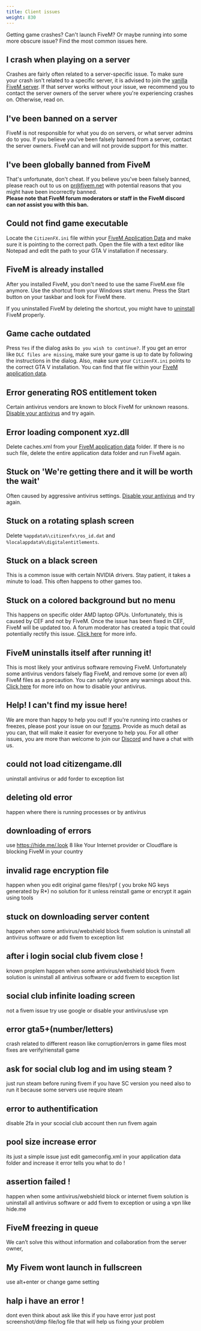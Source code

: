 ```yaml
---
title: Client issues
weight: 830
---
```


Getting game crashes? Can't launch FiveM? Or maybe running into some more
obscure issue? Find the most common issues here.

I crash when playing on a server
--------------------------------
Crashes are fairly often related to a server-specific issue. To make sure your crash isn't related to a specific
server, it is advised to join the [vanilla FiveM server][vanilla-server]. If that server works without your issue, we
recommend you to contact the server owners of the server where you're experiencing crashes on. Otherwise, read on.

I've been banned on a server
----------------------------
FiveM is not responsible for what you do on servers, or what server admins do to you. If you believe you've been
falsely banned from a server, contact the server owners. FiveM can and will not provide support for this matter.

I've been globally banned from FiveM
------------------------------------
That's unfortunate, don't cheat.
If you believe you've been falsely banned, please reach out to us on [pr@fivem.net][email] with potential reasons
that you might have been incorrectly banned. <br />
**Please note that FiveM forum moderators or staff in the FiveM discord can _not_ assist you with this ban.**

Could not find game executable
------------------------------
<!-- https://media.discordapp.net/attachments/455024366091108352/479263072276578324/unknown.png -->
<!--<img src="/static/could-not-find-game-exec-error.png">-->
Locate the `CitizenFX.ini` file within your [FiveM Application Data][where-is-fivem-installed] and make sure it is
pointing to the correct path. Open the file with a text editor like Notepad and edit the path to your GTA V installation
if necessary.

FiveM is already installed
--------------------------
<!-- https://media.discordapp.net/attachments/455024366091108352/479267390836834306/unknown.png -->
After you installed FiveM, you don't need to use the same FiveM.exe file anymore. Use the shortcut from your Windows
start menu. Press the Start button on your taskbar and look for FiveM there.

If you uninstalled FiveM by deleting the shortcut, you might have to [uninstall][uninstalling] FiveM properly.

Game cache outdated
-------------------
<!-- https://media.discordapp.net/attachments/455024366091108352/479268603510652946/unknown.png -->
<!-- https://vgy.me/JJJzfI.png -->
Press `Yes` if the dialog asks `Do you wish to continue?`. If you get an error like `DLC files are missing`, make sure
your game is up to date by following the instructions in the dialog. Also, make sure your `CitizenFX.ini` points to
the correct GTA V installation. You can find that file within your [FiveM application data][where-is-fivem-installed].

Error generating ROS entitlement token
--------------------------------------
<!-- https://i.imgur.com/IAobS5M.png -->
Certain antivirus vendors are known to block FiveM for unknown reasons.
[Disable your antivirus][disabling-antivirus] and try again.

Error loading component xyz.dll
-------------------------------
Delete caches.xml from your [FiveM application data][where-is-fivem-installed] folder.
If there is no such file, delete the entire application data folder and run FiveM again.

Stuck on 'We're getting there and it will be worth the wait'
------------------------------------------------------------
<!-- https://prnt.sc/kj02oo -->
Often caused by aggressive antivirus settings. [Disable your antivirus][disabling-antivirus] and try again.

Stuck on a rotating splash screen
---------------------------------
Delete `%appdata%\citizenfx\ros_id.dat` and `%localappdata%\digitalentitlements`.

Stuck on a black screen
-----------------------
This is a common issue with certain NVIDIA drivers. Stay patient, it takes a minute to load. This often
happens to other games too.

Stuck on a colored background but no menu
------------------------------
This happens on specific older AMD laptop GPUs. Unfortunately, this is caused by CEF and not by FiveM. Once the issue has been fixed in CEF, FiveM will be updated too. A forum moderator has created a topic that could potentially rectify this issue. [Click here][discrete-gpu] for more info.  

FiveM uninstalls itself after running it!
-----------------------------------------
This is most likely your antivirus software removing FiveM. Unfortunately some antivirus vendors falsely flag FiveM,
and remove some (or even all) FiveM files as a precaution. You can safely ignore any warnings about this.<br />
[Click here][disabling-antivirus] for more info on how to disable your antivirus.

Help! I can't find my issue here!
---------------------------------
We are more than happy to help you out! If you're running into crashes or freezes, please post your issue
on our [forums][forum]. Provide as much detail as you can, that will make it easier for everyone to help you.
For all other issues, you are more than welcome to join our [Discord][discord] and have a chat with us.

could not load citizengame.dll
---------------------------------
uninstall antivirus or add forder to exception list 

deleting old error 
---------------------------------
happen where there is running processes or by antivirus 

downloading of errors 
---------------------------------
use https://hide.me/.look 8 like Your Internet provider or Cloudflare is blocking FiveM in your country

invalid rage encryption file
---------------------------------
happen when you edit original game files/rpf ( you broke NG keys generated by R*)
no solution for it unless reinstall game or encrypt it again using tools

stuck on downloading server content 
---------------------------------
happen when some antivirus/webshield block fivem solution is uninstall all antivirus software or add fivem to exception list 

after i login social club fivem close !
---------------------------------
known proplem happen when some antivirus/webshield block fivem solution is uninstall all antivirus software or add fivem to exception list 

social club infinite loading screen 
---------------------------------
not a fivem issue try use google or disable your antivirus/use vpn

error gta5+(number/letters)
---------------------------------
crash related to different reason like corruption/errors in game files most fixes are verify/rienstall game 

ask for social club log and im using steam ?
---------------------------------
just run steam before runing fivem if you have SC version you need also to run it because some servers use require steam

error to authentification
---------------------------------
disable 2fa in your scocial club account then run fivem again 

pool size increase error 
---------------------------------
its just a simple issue just edit gameconfig.xml in your application data folder and increase it error tells you what to do !

assertion failed !
---------------------------------
happen when some antivirus/webshield block or internet fivem solution is uninstall all antivirus software or add fivem to exception or using a vpn like hide.me 

FiveM freezing in queue
---------------------------------
We can’t solve this without information and collaboration from the server owner,

My Fivem wont launch in fullscreen
---------------------------------
use alt+enter or change game setting 



halp i have an error !
---------------------------------
dont even think about ask like this if you have error just post screenshot/dmp file/log file that will help us fixing your problem

[where-is-fivem-installed]: /support/client-faq#where-is-fivem-installed
[disabling-antivirus]: /client-manual/disabling-antivirus
[email]: mailto:pr@fivem.net
[forum]: https://forum.fivem.net/
[discord]: https://discord.gg/GtvkUsc
[vanilla-server]: https://servers.fivem.net/#/servers/detail/198.27.79.239:45454
[uninstalling]: /client-manual/installing-fivem#uninstalling
[discrete-gpu]: https://forum.fivem.net/t/solution-forcing-fivem-to-use-your-discrete-gpu-infinite-loading-fix/217731
